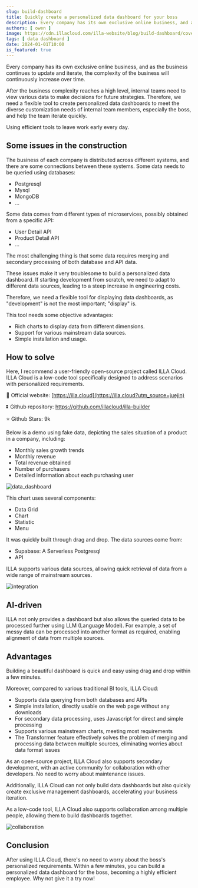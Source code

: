 ```yaml
---
slug: build-dashboard
title: Quickly create a personalized data dashboard for your boss
description: Every company has its own exclusive online business, and as the business continues to update and iterate.
authors: [ owen ]
image: https://cdn.illacloud.com/illa-website/blog/build-dashboard/cover.png
tags: [ data dashboard ]
date: 2024-01-01T10:00
is_featured: true
---
```


Every company has its own exclusive online business, and as the business continues to update and iterate, the complexity of the business will continuously increase over time.

After the business complexity reaches a high level, internal teams need to view various data to make decisions for future strategies. Therefore, we need a flexible tool to create personalized data dashboards to meet the diverse customization needs of internal team members, especially the boss, and help the team iterate quickly.

Using efficient tools to leave work early every day.

## Some issues in the construction

The business of each company is distributed across different systems, and there are some connections between these systems. Some data needs to be queried using databases:

- Postgresql
- Mysql
- MongoDB
- ...

Some data comes from different types of microservices, possibly obtained from a specific API:

- User Detail API
- Product Detail API
- ...

The most challenging thing is that some data requires merging and secondary processing of both database and API data.

These issues make it very troublesome to build a personalized data dashboard. If starting development from scratch, we need to adapt to different data sources, leading to a steep increase in engineering costs.

Therefore, we need a flexible tool for displaying data dashboards, as "development" is not the most important; "display" is.

This tool needs some objective advantages:

- Rich charts to display data from different dimensions.
- Support for various mainstream data sources.
- Simple installation and usage.

## How to solve

Here, I recommend a user-friendly open-source project called ILLA Cloud. ILLA Cloud is a low-code tool specifically designed to address scenarios with personalized requirements.

📙 Official website: [https://illa.cloud](https://illa.cloud?utm_source=juejin)

⏬ Github repository: https://github.com/illacloud/illa-builder

⭐ Github Stars: 9k

Below is a demo using fake data, depicting the sales situation of a product in a company, including:

- Monthly sales growth trends
- Monthly revenue
- Total revenue obtained
- Number of purchasers
- Detailed information about each purchasing user

![data_dashboard](https://cdn.illacloud.com/illa-website/blog/build-dashboard/data-dashboard.png)

This chart uses several components:

- Data Grid
- Chart
- Statistic
- Menu

It was quickly built through drag and drop. The data sources come from:

- Supabase: A Serverless Postgresql
- API

ILLA supports various data sources, allowing quick retrieval of data from a wide range of mainstream sources.

![integration](https://cdn.illacloud.com/illa-website/blog/build-dashboard/integration.png)

## AI-driven

ILLA not only provides a dashboard but also allows the queried data to be processed further using LLM (Language Model). For example, a set of messy data can be processed into another format as required, enabling alignment of data from multiple sources.

## Advantages

Building a beautiful dashboard is quick and easy using drag and drop within a few minutes.

Moreover, compared to various traditional BI tools, ILLA Cloud:

- Supports data querying from both databases and APIs
- Simple installation, directly usable on the web page without any downloads
- For secondary data processing, uses Javascript for direct and simple processing
- Supports various mainstream charts, meeting most requirements
- The Transformer feature effectively solves the problem of merging and processing data between multiple sources, eliminating worries about data format issues

As an open-source project, ILLA Cloud also supports secondary development, with an active community for collaboration with other developers. No need to worry about maintenance issues.

Additionally, ILLA Cloud can not only build data dashboards but also quickly create exclusive management dashboards, accelerating your business iteration.

As a low-code tool, ILLA Cloud also supports collaboration among multiple people, allowing them to build dashboards together.

![collaboration](https://cdn.illacloud.com/illa-website/blog/build-dashboard/collaboration.png)

## Conclusion

After using ILLA Cloud, there's no need to worry about the boss's personalized requirements. Within a few minutes, you can build a personalized data dashboard for the boss, becoming a highly efficient employee. Why not give it a try now!
